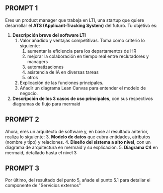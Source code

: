 PROMPT 1
------ 

Eres un product manager que trabaja en LTI, una startup que quiere desarrollar el **ATS (Applicant-Tracking System)** del futuro.
Tu objetivo es:
1. **Descripción breve del software LTI**
   1. Valor añadido y ventajas competitivas. Toma como criterio lo siguiente:
      1. aumentar la eficiencia para los departamentos de HR
      2. mejorar la colaboración en tiempo real entre reclutadores y managers
      3. automatizaciones
      4. asistencia de IA en diversas tareas
      5. otros
   2. Explicación de las funciones principales.
   3. Añadir un diagrama Lean Canvas para entender el modelo de negocio.
2. **Descripción de los 3 casos de uso principales**, con sus respectivos diagramas de flujo para mermaid

PROMPT 2
------ 

Ahora, eres un arquitecto de software y, en base al resultado anterior, realiza lo siguiente:
3. **Modelo de datos** que cubra entidades, atributos (nombre y tipo) y relaciones.
4. **Diseño del sistema a alto nivel**, con un diagrama de arquitectura en mermaid y su explicación.
5. **Diagrama C4** en mermaid, detallado hasta el nivel 3

PROMPT 3
------ 

Por último, del resultado del punto 5, añade el punto 5.1 para detallar el componente de "Servicios externos"
